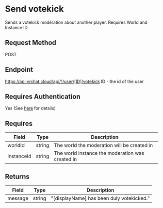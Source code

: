 # Send votekick

Sends a votekick moderation about another player. Requires World and Instance ID.

## Request Method
POST

## Endpoint

https://api.vrchat.cloud/api/1/user/[ID]/votekick
ID - the id of the user

## Requires Authentication
Yes (See [here](/Authorization.md) for details)

## Requires

Field | Type | Description
------|------|------------
worldId | string | The world the moderation will be created in
instanceId | string | The world instance the moderation was created in

## Returns

Field | Type | Description
------|------|------------
message | string | "[displayName] has been duly votekicked."
